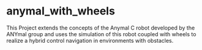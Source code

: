 # anymal_with_wheels
This Project extends the concepts of the Anymal C robot developed by the ANYmal group and uses the simulation of this robot coupled with wheels to realize a hybrid control navigation in environments with obstacles.
